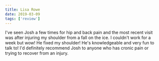 ```yaml
---
title: Lisa Rowe
date: 2019-03-09
tags: ['review']
---
```


I've seen Josh a few times for hip and back pain and the most recent visit was after injuring my shoulder from a fall on the ice. I couldn't work for a week but wow! He fixed my shoulder! He's knowledgeable and very fun to talk to! I'd definitely recommend Josh to anyone who has cronic pain or trying to recover from an injury.